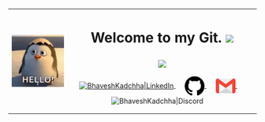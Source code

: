 <table>
  <tr>
    <td><img align="left" width="200px" src="images/Hello.gif" /></td>
    <td>
      <h1>
      <p align = "center">
      Welcome to my Git. <img src="https://media.giphy.com/media/hvRJCLFzcasrR4ia7z/giphy.gif" width="28">
      </p>
      </h1>
      <p align = "center">
        <img src = "https://readme-typing-svg.herokuapp.com?color=6AF700&center=true&vCenter=true&width=500&lines=Unity+Developer;Since+January+2018">
      </p>
      <p align = "center">
      <a href="https://www.linkedin.com/in/bhavesh-kadchha-84967314b">
        <img align="center" alt="BhaveshKadchha|LinkedIn" width="45px" src="images/linkedin.gif" />
      </a>&nbsp;&nbsp;&nbsp;&nbsp;
      <a href="https://github.com/BhaveshKadchha/">
        <img align="center" alt="BhaveshKadchha|GitHub" width="40px" src="images/github-logo.png" />
      </a>&nbsp;&nbsp;&nbsp;&nbsp;
      <a href="mailto:bhaveshkadchha1@gmail.com">
        <img align="center" alt="BhaveshKadchha|Gmail" width="40px" src="images/gmail.png" />
      </a>&nbsp;&nbsp;&nbsp;&nbsp;
      <img align="center" title="bhaveshkadchha" alt="BhaveshKadchha|Discord" width="46px" src="images/discord.gif" />
        </a>&nbsp;&nbsp;&nbsp;&nbsp;
      </p>
    </td>
  </tr>
</table>
